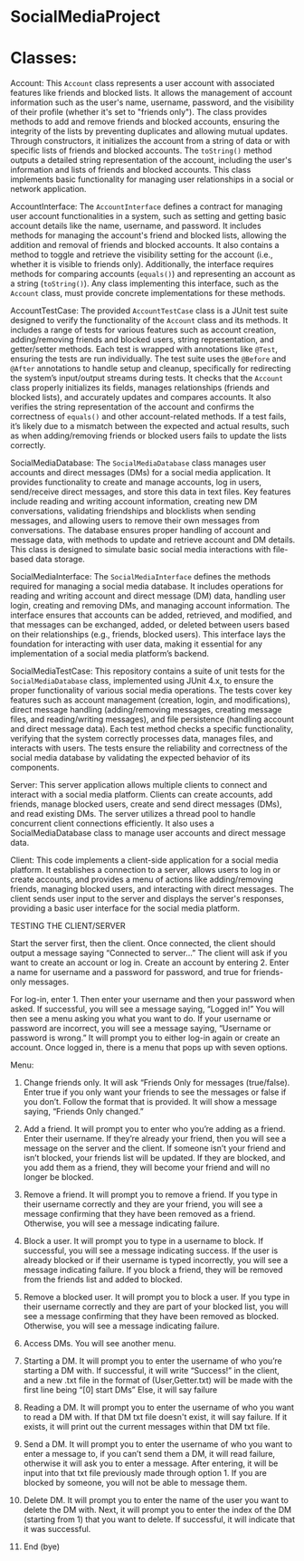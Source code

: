 # SocialMediaProject

# Classes:
Account: This `Account` class represents a user account with associated features like friends and blocked lists. It allows the management of account information such as the user's name, username, password, and the visibility of their profile (whether it's set to "friends only"). The class provides methods to add and remove friends and blocked accounts, ensuring the integrity of the lists by preventing duplicates and allowing mutual updates. Through constructors, it initializes the account from a string of data or with specific lists of friends and blocked accounts. The `toString()` method outputs a detailed string representation of the account, including the user's information and lists of friends and blocked accounts. This class implements basic functionality for managing user relationships in a social or network application.

AccountInterface: The `AccountInterface` defines a contract for managing user account functionalities in a system, such as setting and getting basic account details like the name, username, and password. It includes methods for managing the account's friend and blocked lists, allowing the addition and removal of friends and blocked accounts. It also contains a method to toggle and retrieve the visibility setting for the account (i.e., whether it is visible to friends only). Additionally, the interface requires methods for comparing accounts (`equals()`) and representing an account as a string (`toString()`). Any class implementing this interface, such as the `Account` class, must provide concrete implementations for these methods.

AccountTestCase: The provided `AccountTestCase` class is a JUnit test suite designed to verify the functionality of the `Account` class and its methods. It includes a range of tests for various features such as account creation, adding/removing friends and blocked users, string representation, and getter/setter methods. Each test is wrapped with annotations like `@Test`, ensuring the tests are run individually. The test suite uses the `@Before` and `@After` annotations to handle setup and cleanup, specifically for redirecting the system’s input/output streams during tests. It checks that the `Account` class properly initializes its fields, manages relationships (friends and blocked lists), and accurately updates and compares accounts. It also verifies the string representation of the account and confirms the correctness of `equals()` and other account-related methods. If a test fails, it’s likely due to a mismatch between the expected and actual results, such as when adding/removing friends or blocked users fails to update the lists correctly.

SocialMediaDatabase: The `SocialMediaDatabase` class manages user accounts and direct messages (DMs) for a social media application. It provides functionality to create and manage accounts, log in users, send/receive direct messages, and store this data in text files. Key features include reading and writing account information, creating new DM conversations, validating friendships and blocklists when sending messages, and allowing users to remove their own messages from conversations. The database ensures proper handling of account and message data, with methods to update and retrieve account and DM details. This class is designed to simulate basic social media interactions with file-based data storage.


SocialMediaInterface: The `SocialMediaInterface` defines the methods required for managing a social media database. It includes operations for reading and writing account and direct message (DM) data, handling user login, creating and removing DMs, and managing account information. The interface ensures that accounts can be added, retrieved, and modified, and that messages can be exchanged, added, or deleted between users based on their relationships (e.g., friends, blocked users). This interface lays the foundation for interacting with user data, making it essential for any implementation of a social media platform’s backend.

SocialMediaTestCase: This repository contains a suite of unit tests for the `SocialMediaDatabase` class, implemented using JUnit 4.x, to ensure the proper functionality of various social media operations. The tests cover key features such as account management (creation, login, and modifications), direct message handling (adding/removing messages, creating message files, and reading/writing messages), and file persistence (handling account and direct message data). Each test method checks a specific functionality, verifying that the system correctly processes data, manages files, and interacts with users. The tests ensure the reliability and correctness of the social media database by validating the expected behavior of its components.

Server: This server application allows multiple clients to connect and interact with a social media platform. Clients can create accounts, add friends, manage blocked users, create and send direct messages (DMs), and read existing DMs. The server utilizes a thread pool to handle concurrent client connections efficiently. It also uses a SocialMediaDatabase class to manage user accounts and direct message data.

Client: This code implements a client-side application for a social media platform. It establishes a connection to a server, allows users to log in or create accounts, and provides a menu of actions like adding/removing friends, managing blocked users, and interacting with direct messages. The client sends user input to the server and displays the server's responses, providing a basic user interface for the social media platform.

TESTING THE CLIENT/SERVER

Start the server first, then the client. Once connected, the client should output a message saying “Connected to server...” The client will ask if you want to create an account or log in. Create an account by entering 2. Enter a name for username and a password for password, and true for friends-only messages.  

For log-in, enter 1. Then enter your username and then your password when asked. If successful, you will see a message saying, “Logged in!” You will then see a menu asking you what you want to do. If your username or password are incorrect, you will see a message saying, “Username or password is wrong.” It will prompt you to either log-in again or create an account. Once logged in, there is a menu that pops up with seven options.  

Menu: 

1. Change friends only. It will ask “Friends Only for messages (true/false). Enter true if you only want your friends to see the messages or false if you don’t. Follow the format that is provided. It will show a message saying, “Friends Only changed.” 

2. Add a friend. It will prompt you to enter who you’re adding as a friend. Enter their username. If they’re already your friend, then you will see a message on the server and the client. If someone isn’t your friend and isn’t blocked, your friends list will be updated. If they are blocked, and you add them as a friend, they will become your friend and will no longer be blocked.  

3. Remove a friend. It will prompt you to remove a friend. If you type in their username correctly and they are your friend, you will see a message confirming that they have been removed as a friend. Otherwise, you will see a message indicating failure.  

4. Block a user. It will prompt you to type in a username to block. If successful, you will see a message indicating success. If the user is already blocked or if their username is typed incorrectly, you will see a message indicating failure. If you block a friend, they will be removed from the friends list and added to blocked.  

5. Remove a blocked user. It will prompt you to block a user. If you type in their username correctly and they are part of your blocked list, you will see a message confirming that they have been removed as blocked. Otherwise, you will see a message indicating failure. 

6. Access DMs. You will see another menu.  

  1. Starting a DM. It will prompt you to enter the username of who you’re starting a DM with. If successful, it will write “Success!” in the client, and a new .txt file in the format of (User,Getter.txt) will be made with the first line being “[0] start DMs” Else, it will say failure 

  2. Reading a DM. It will prompt you to enter the username of who you want to read a DM with. If that DM txt file doesn't exist, it will say failure. If it exists, it will print out the current messages within that DM txt file. 

  3. Send a DM. It will prompt you to enter the username of who you want to enter a message to, if you can’t send them a DM, it will read failure, otherwise it will ask you to enter a message. After entering, it will be input into that txt file previously made through option 1. If you are blocked by someone, you will not be able to message them. 

  4. Delete DM. It will prompt you to enter the name of the user you want to delete the DM with. Next, it will prompt you to enter the index of the DM (starting from 1) that you want to delete. If successful, it will indicate that it was successful.  

7. End (bye)
